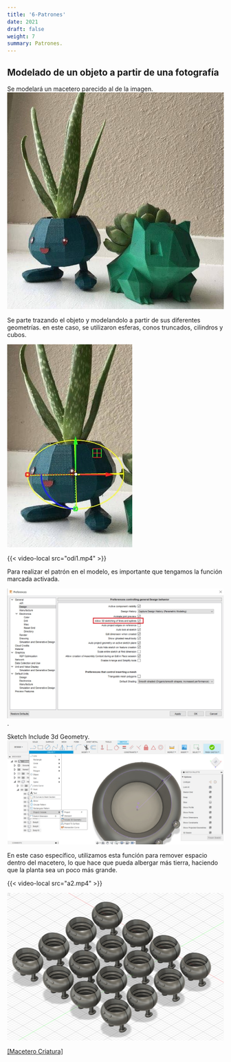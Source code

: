 ```yaml
---
title: '6-Patrones'
date: 2021
draft: false
weight: 7
summary: Patrones.
---
```


## Modelado de un objeto a partir de una fotografía

Se modelará un macetero parecido al de la imagen. 
![Molde](/img/patron/p1.jpg)

Se parte trazando el objeto y modelandolo a partir de sus diferentes geometrías.
en este caso, se utilizaron esferas, conos truncados, cilindros y cubos.

![Molde](/img/patron/p2.jpg)

{{< video-local src="odi1.mp4" >}}





Para realizar el patrón en el modelo, es importante que tengamos la función marcada activada.

![Molde](/img/patron/p3.jpg).

Sketch Include 3d Geometry. 
![Molde](/img/patron/p4.jpg)

En este caso específico, utilizamos esta función para remover espacio dentro del macetero, lo que hace que pueda albergar más tierra, haciendo que la planta sea un poco más grande.

{{< video-local src="a2.mp4" >}}


![Molde](/img/patron/p5.jpg)


[[Macetero Criatura]](/descargas/maceteroodish2.3dm)